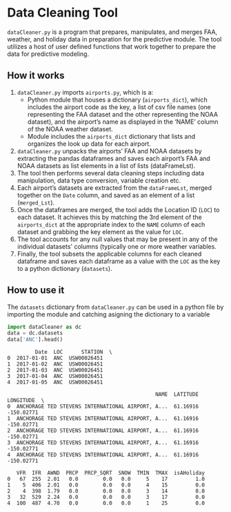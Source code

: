 # Data Cleaning Tool

`dataCleaner.py` is a program that prepares, manipulates, and merges FAA, weather, and holiday data in preparation for the predictive module. 
The tool utilizes a host of user defined functions that work together to prepare the data for predictive modeling. 

## How it works
1.	`dataCleaner.py` imports `airports.py`, which is a:
    - Python module that houses a dictionary (`airports_dict`), which includes the airport code as the key, a list of csv file names
      (one representing the FAA dataset and the other representing the NOAA dataset), and the airport’s name as displayed in the ‘NAME’ column
      of the NOAA weather dataset. 
    - Module includes the `airports_dict` dictionary that lists and organizes the look up data for each airport.
2.	`dataCleaner.py` unpacks the airports’ FAA and NOAA datasets by extracting the pandas dataframes and saves each airport’s FAA and NOAA
    datasets as list elements in a list of lists (dataFrameLst). 
3.	The tool then performs several data cleaning steps including data manipulation, data type conversion, variable creation etc. 
4.	Each airport’s datasets are extracted from the `dataFrameLst`, merged together on the `Date` column, and saved as an element of a list (`merged_Lst`). 
5.	Once the dataframes are merged, the tool adds the Location ID (`LOC`) to each dataset. It achieves this by matching the 3rd element of the
    `airports_dict` at the appropriate index to the `NAME` column of each dataset and grabbing the key element as the value for `LOC`.
6.  The tool accounts for any null values that may be present in any of the individual datasets' columns (typically one or more weather variables.
7.	Finally, the tool subsets the applicable columns for each cleaned dataframe and saves each dataframe as a value with the `LOC` as the key to a
    python dictionary (`datasets`).


## How to use it
The `datasets` dictionary from `dataCleaner.py` can be used in a python file by importing the module and catching asigning the dictionary to a variable

```python
import dataCleaner as dc
data = dc.datasets
data['ANC'].head()
```
```
         Date  LOC      STATION  \
0  2017-01-01  ANC  USW00026451   
1  2017-01-02  ANC  USW00026451   
2  2017-01-03  ANC  USW00026451   
3  2017-01-04  ANC  USW00026451   
4  2017-01-05  ANC  USW00026451   

                                                NAME  LATITUDE  LONGITUDE  \
0  ANCHORAGE TED STEVENS INTERNATIONAL AIRPORT, A...  61.16916 -150.02771   
1  ANCHORAGE TED STEVENS INTERNATIONAL AIRPORT, A...  61.16916 -150.02771   
2  ANCHORAGE TED STEVENS INTERNATIONAL AIRPORT, A...  61.16916 -150.02771   
3  ANCHORAGE TED STEVENS INTERNATIONAL AIRPORT, A...  61.16916 -150.02771   
4  ANCHORAGE TED STEVENS INTERNATIONAL AIRPORT, A...  61.16916 -150.02771   

   VFR  IFR  AWND  PRCP  PRCP_SQRT  SNOW  TMIN  TMAX  isAHoliday  
0   67  255  2.01   0.0        0.0   0.0     5    17         1.0  
1    5  406  2.01   0.0        0.0   0.0     4    15         0.0  
2    4  398  1.79   0.0        0.0   0.0     3    14         0.0  
3   32  529  2.24   0.0        0.0   0.0     3    17         0.0  
4  100  487  4.70   0.0        0.0   0.0     1    25         0.0  
```

